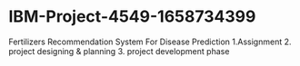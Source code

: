 # IBM-Project-4549-1658734399
Fertilizers Recommendation System For Disease Prediction
1.Assignment
2. project designing & planning 
3. project development phase
